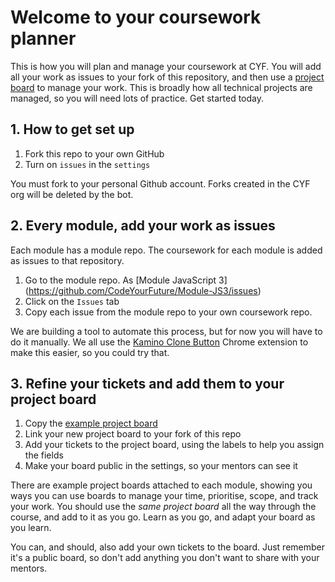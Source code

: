 # Welcome to your coursework planner

This is how you will plan and manage your coursework at CYF. You will add all your work as issues to your fork of this repository, and then use a [project board](https://github.com/CodeYourFuture/Coursework-Planner/projects?query=is%3Aopen) to manage your work. This is broadly how all technical projects are managed, so you will need lots of practice. Get started today.

## 1. How to get set up

1. Fork this repo to your own GitHub
2. Turn on `issues` in the `settings`

You must fork to your personal Github account. Forks created in the CYF org will be deleted by the bot.

## 2. Every module, add your work as issues

Each module has a module repo. The coursework for each module is added as issues to that repository.

1. Go to the module repo. As [Module JavaScript 3] (https://github.com/CodeYourFuture/Module-JS3/issues)
2. Click on the `Issues` tab
3. Copy each issue from the module repo to your own coursework repo.

We are building a tool to automate this process, but for now you will have to do it manually. We all use the [Kamino Clone Button](https://chrome.google.com/webstore/detail/kamino/ffdebockfdjileaojbbccofhgncmioaf?hl=en) Chrome extension to make this easier, so you could try that.

## 3. Refine your tickets and add them to your project board

1. Copy the [example project board](https://github.com/CodeYourFuture/Coursework-Planner/projects?query=is%3Aopen)
2. Link your new project board to your fork of this repo
3. Add your tickets to the project board, using the labels to help you assign the fields
4. Make your board public in the settings, so your mentors can see it

There are example project boards attached to each module, showing you ways you can use boards to manage your time, prioritise, scope, and track your work. You should use the _same project board_ all the way through the course, and add to it as you go. Learn as you go, and adapt your board as you learn.

You can, and should, also add your own tickets to the board. Just remember it's a public board, so don't add anything you don't want to share with your mentors.
